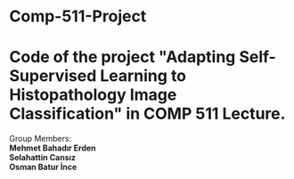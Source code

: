 # Comp-511-Project
# Code of the project "Adapting Self-Supervised Learning to Histopathology Image Classification" in COMP 511 Lecture.

Group Members: <br>
**Mehmet Bahadır Erden** <br>
**Selahattin Cansız**  <br>
**Osman Batur İnce** 
